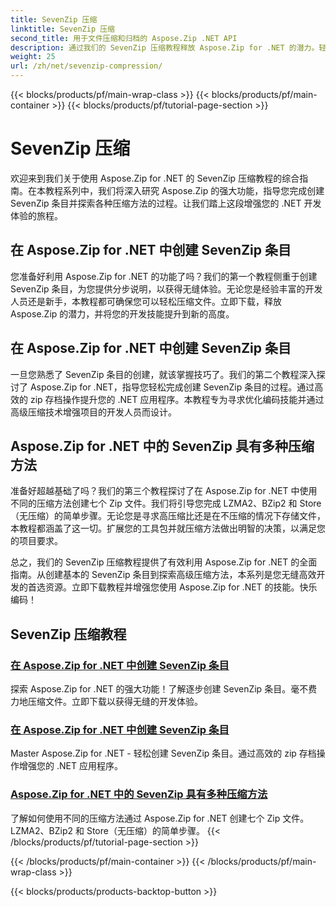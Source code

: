 ```yaml
---
title: SevenZip 压缩
linktitle: SevenZip 压缩
second_title: 用于文件压缩和归档的 Aspose.Zip .NET API
description: 通过我们的 SevenZip 压缩教程释放 Aspose.Zip for .NET 的潜力。轻松创建 SevenZip 条目并探索各种压缩方法。
weight: 25
url: /zh/net/sevenzip-compression/
---
```


{{< blocks/products/pf/main-wrap-class >}}
{{< blocks/products/pf/main-container >}}
{{< blocks/products/pf/tutorial-page-section >}}

# SevenZip 压缩



欢迎来到我们关于使用 Aspose.Zip for .NET 的 SevenZip 压缩教程的综合指南。在本教程系列中，我们将深入研究 Aspose.Zip 的强大功能，指导您完成创建 SevenZip 条目并探索各种压缩方法的过程。让我们踏上这段增强您的 .NET 开发体验的旅程。

## 在 Aspose.Zip for .NET 中创建 SevenZip 条目

您准备好利用 Aspose.Zip for .NET 的功能了吗？我们的第一个教程侧重于创建 SevenZip 条目，为您提供分步说明，以获得无缝体验。无论您是经验丰富的开发人员还是新手，本教程都可确保您可以轻松压缩文件。立即下载，释放 Aspose.Zip 的潜力，并将您的开发技能提升到新的高度。

## 在 Aspose.Zip for .NET 中创建 SevenZip 条目

一旦您熟悉了 SevenZip 条目的创建，就该掌握技巧了。我们的第二个教程深入探讨了 Aspose.Zip for .NET，指导您轻松完成创建 SevenZip 条目的过程。通过高效的 zip 存档操作提升您的 .NET 应用程序。本教程专为寻求优化编码技能并通过高级压缩技术增强项目的开发人员而设计。

## Aspose.Zip for .NET 中的 SevenZip 具有多种压缩方法

准备好超越基础了吗？我们的第三个教程探讨了在 Aspose.Zip for .NET 中使用不同的压缩方法创建七个 Zip 文件。我们将引导您完成 LZMA2、BZip2 和 Store（无压缩）的简单步骤。无论您是寻求高压缩比还是在不压缩的情况下存储文件，本教程都涵盖了这一切。扩展您的工具包并就压缩方法做出明智的决策，以满足您的项目要求。

总之，我们的 SevenZip 压缩教程提供了有效利用 Aspose.Zip for .NET 的全面指南。从创建基本的 SevenZip 条目到探索高级压缩方法，本系列是您无缝高效开发的首选资源。立即下载教程并增强您使用 Aspose.Zip for .NET 的技能。快乐编码！
## SevenZip 压缩教程
### [在 Aspose.Zip for .NET 中创建 SevenZip 条目](./create-sevenzip-entries/)
探索 Aspose.Zip for .NET 的强大功能！了解逐步创建 SevenZip 条目。毫不费力地压缩文件。立即下载以获得无缝的开发体验。
### [在 Aspose.Zip for .NET 中创建 SevenZip 条目](./create-sevenzip-entry/)
Master Aspose.Zip for .NET - 轻松创建 SevenZip 条目。通过高效的 zip 存档操作增强您的 .NET 应用程序。
### [Aspose.Zip for .NET 中的 SevenZip 具有多种压缩方法](./sevenzip-various-compression-methods/)
了解如何使用不同的压缩方法通过 Aspose.Zip for .NET 创建七个 Zip 文件。 LZMA2、BZip2 和 Store（无压缩）的简单步骤。
{{< /blocks/products/pf/tutorial-page-section >}}

{{< /blocks/products/pf/main-container >}}
{{< /blocks/products/pf/main-wrap-class >}}

{{< blocks/products/products-backtop-button >}}
